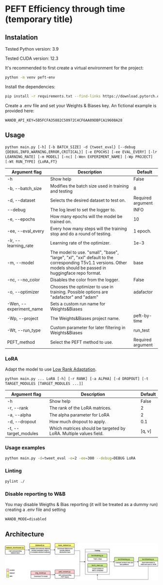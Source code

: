# PEFT Efficiency through time (temporary title)

## Instalation

Tested Python version: 3.9

Tested CUDA version: 12.3

It's recommended to first create a virtual environment for the project:
```bash
python -m venv peft-env
```

Install the dependencies:
```bash
pip install -r requirements.txt --find-links https://download.pytorch.org/whl/torch_stable.html
```

Create a .env file and set your Weights & Biases key. An fictional example is provided here:
```
WANDB_API_KEY=5B5FCFA35882C50972C4CF6AA89DBFCA19608A28
```

## Usage

```
python main.py [-h] [-b BATCH_SIZE] -d {tweet_eval} [--debug {DEBUG,INFO,WARNING,ERROR,CRITICAL}] [-e EPOCHS] [-ee EVAL_EVERY] [-lr LEARNING_RATE] [-m MODEL] [-nc] [-Wen EXPERIMENT_NAME] [-Wp PROJECT] [-Wt RUN_TYPE] {LoRA,FT}
```

| Argument flag           | Description                                                                                                                                                     | Default           |
|-------------------------|-----------------------------------------------------------------------------------------------------------------------------------------------------------------|-------------------|
| -h                      | Show help                                                                                                                                                       | False             |
| -b, --batch_size        | Modifies the batch size used in training and testing                                                                                                            | 8                 |
| -d, --dataset           | Selects the desired dataset to test on.                                                                                                                         | Required argument |
| --debug                 | The log level to set the logger to.                                                                                                                             | INFO              |
| -e, --epochs            | How many epochs will the model be trained on.                                                                                                                   | 10                |
| -ee, --eval_every       | Every how many steps will the training stop and do a round of testing.                                                                                          | 1 epoch.          |
| -lr, --learning_rate    | Learning rate of the optimizer.                                                                                                                                 | 1e-3              |
| -m, --model             | The model to use. "small", "base", "large", "xl", "xxl" default to the corresponding T5v1.1 versions. Other models should be passed in huggingface repo format. | base              |
| -nc, --no_color         | Disables the color from the logger.                                                                                                                             | False             |
| -o, --optimizer         | Chooses the optimizer to use in training. Possible options are "adafactor" and "adam"                                                                           | adafactor         | 
| -Wen, --experiment_name | Sets a custom run name for Weights&Biases                                                                                                                       |                   |
| -Wp, --project          | The Weights&Biases project name.                                                                                                                                | peft-by-time      |
| -Wt, --run_type         | Custom parameter for later filtering in Weights&Biases                                                                                                          | run_test          |
| PEFT_method             | Select the PEFT method to use.                                                                                                                                  | Required argument |

### LoRA

Adapt the model to use [Low Rank Adaptation](https://arxiv.org/abs/2106.09685).

```
python main.py ... LoRA [-h] [-r RANK] [-a ALPHA] [-d DROPOUT] [-t TARGET_MODULES [TARGET_MODULES ...]]
```

| Argument flag        | Description                                                       | Default |
|----------------------|-------------------------------------------------------------------|---------|
| -h                   | Show help                                                         | False   |
| -r, --rank           | The rank of the LoRA matrices.                                    | 2       |
| -a, --alpha          | The alpha parameter for LoRA                                      | 2       |
| -d, --dropout        | How much dropout to apply.                                        | 0.1     |
| -t, --target_modules | Which matrices should be targeted by LoRA. Multiple values field. | [q, v]  |

### Usage examples

```bash
python main.py -d=tweet_eval -e=2 -ee=300 --debug=DEBUG LoRA
```

### Linting
```bash
pylint ./
```

### Disable reporting to W&B

You may disable Weigths & Bias reporting (it will be treated as a dummy run) creating a .env file and setting

```
WANDB_MODE=disabled
```

## Architecture
![Diagram of the program flow](https://raw.githubusercontent.com/Markel/PEFT-by-time/main/assets/PEFT.drawio.png)